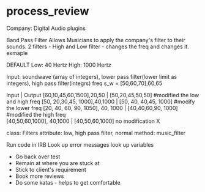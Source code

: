 # process_review
Company: Digital Audio plugins

Band Pass Filter
Allows Musicians to apply the company's filter to their sounds. 
2 filters - High and Low filter - changes the freq and changes it.
exmaple 

DEFAULT
Low: 40 Hertz
High: 1000 Hertz

Input: 
soundwave (array of integers), lower pass filter(lower limit as integers), high pass filter(integrs)
        freq
s_w = [50,60,70],60,65

Input                                  |          Output
[60,10,45,60,1500],20,50               | [50,20,45,50,50] #modified the low and high freq
[50, 20,30,45, 1000],40,1000           |  [50, 40, 40,45, 1000]    #modify the lower freq
[20, 40, 60, 90, 1050], 40, 1000       | [40,40,60,90, 1000]     #modified the high freq  
[40,50,60,1000], 40,1000               |  [40,50,60,1000] no modification  X

class: Filters
attribute: low, high pass filter, normal
method: music_filter




Run code in IRB
Look up error messages
look up variables


- Go back over test
- Remain at where you are stuck at
- Stick to client's requirement
- Book more reviews
- Do some katas - helps to get comfortable
